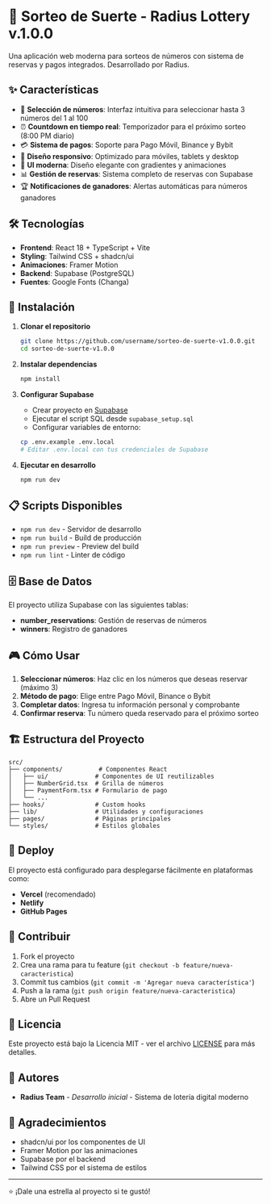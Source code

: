 # 🎲 Sorteo de Suerte - Radius Lottery v.1.0.0

Una aplicación web moderna para sorteos de números con sistema de reservas y pagos integrados. Desarrollado por Radius.

## ✨ Características

- 🎯 **Selección de números**: Interfaz intuitiva para seleccionar hasta 3 números del 1 al 100
- ⏰ **Countdown en tiempo real**: Temporizador para el próximo sorteo (8:00 PM diario)
- 💳 **Sistema de pagos**: Soporte para Pago Móvil, Binance y Bybit
- 📱 **Diseño responsivo**: Optimizado para móviles, tablets y desktop
- 🎨 **UI moderna**: Diseño elegante con gradientes y animaciones
- 📊 **Gestión de reservas**: Sistema completo de reservas con Supabase
- 🏆 **Notificaciones de ganadores**: Alertas automáticas para números ganadores

## 🛠️ Tecnologías

- **Frontend**: React 18 + TypeScript + Vite
- **Styling**: Tailwind CSS + shadcn/ui
- **Animaciones**: Framer Motion
- **Backend**: Supabase (PostgreSQL)
- **Fuentes**: Google Fonts (Changa)

## 🚀 Instalación

1. **Clonar el repositorio**
   ```bash
   git clone https://github.com/username/sorteo-de-suerte-v1.0.0.git
   cd sorteo-de-suerte-v1.0.0
   ```

2. **Instalar dependencias**
   ```bash
   npm install
   ```

3. **Configurar Supabase**
   - Crear proyecto en [Supabase](https://supabase.com)
   - Ejecutar el script SQL desde `supabase_setup.sql`
   - Configurar variables de entorno:
   ```bash
   cp .env.example .env.local
   # Editar .env.local con tus credenciales de Supabase
   ```

4. **Ejecutar en desarrollo**
   ```bash
   npm run dev
   ```

## 📋 Scripts Disponibles

- `npm run dev` - Servidor de desarrollo
- `npm run build` - Build de producción
- `npm run preview` - Preview del build
- `npm run lint` - Linter de código

## 🗄️ Base de Datos

El proyecto utiliza Supabase con las siguientes tablas:

- **number_reservations**: Gestión de reservas de números
- **winners**: Registro de ganadores

## 🎮 Cómo Usar

1. **Seleccionar números**: Haz clic en los números que deseas reservar (máximo 3)
2. **Método de pago**: Elige entre Pago Móvil, Binance o Bybit
3. **Completar datos**: Ingresa tu información personal y comprobante
4. **Confirmar reserva**: Tu número queda reservado para el próximo sorteo

## 🏗️ Estructura del Proyecto

```
src/
├── components/          # Componentes React
│   ├── ui/             # Componentes de UI reutilizables
│   ├── NumberGrid.tsx  # Grilla de números
│   ├── PaymentForm.tsx # Formulario de pago
│   └── ...
├── hooks/              # Custom hooks
├── lib/                # Utilidades y configuraciones
├── pages/              # Páginas principales
└── styles/             # Estilos globales
```

## 🚀 Deploy

El proyecto está configurado para desplegarse fácilmente en plataformas como:

- **Vercel** (recomendado)
- **Netlify**
- **GitHub Pages**

## 🤝 Contribuir

1. Fork el proyecto
2. Crea una rama para tu feature (`git checkout -b feature/nueva-caracteristica`)
3. Commit tus cambios (`git commit -m 'Agregar nueva característica'`)
4. Push a la rama (`git push origin feature/nueva-caracteristica`)
5. Abre un Pull Request

## 📄 Licencia

Este proyecto está bajo la Licencia MIT - ver el archivo [LICENSE](LICENSE) para más detalles.

## 👥 Autores

- **Radius Team** - *Desarrollo inicial* - Sistema de lotería digital moderno

## 🙏 Agradecimientos

- shadcn/ui por los componentes de UI
- Framer Motion por las animaciones
- Supabase por el backend
- Tailwind CSS por el sistema de estilos

---

⭐ ¡Dale una estrella al proyecto si te gustó!
